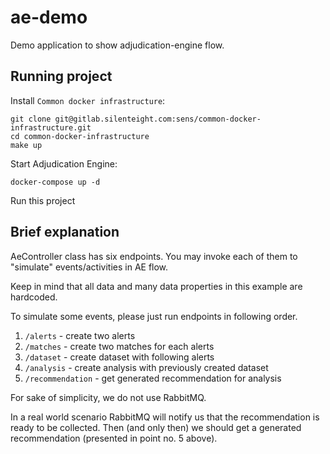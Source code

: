 # ae-demo
 
Demo application to show adjudication-engine flow.
 
## Running project
 
Install `Common docker infrastructure`:

    git clone git@gitlab.silenteight.com:sens/common-docker-infrastructure.git
    cd common-docker-infrastructure
    make up

Start Adjudication Engine:

    docker-compose up -d

Run this project
 
## Brief explanation
 
AeController class has six endpoints. You may invoke each of them to "simulate" events/activities in AE flow.

Keep in mind that all data and many data properties in this example are hardcoded. 

To simulate some events, please just run endpoints in following order.
 
1. `/alerts` - create two alerts
2. `/matches` - create two matches for each alerts
3. `/dataset` - create dataset with following alerts
4. `/analysis` - create analysis with previously created dataset
5. `/recommendation` - get generated recommendation for analysis
 
For sake of simplicity, we do not use RabbitMQ.

In a real world scenario RabbitMQ will notify us that the recommendation is ready to be collected. Then (and only then) we should get a generated recommendation (presented in point no. 5 above).
